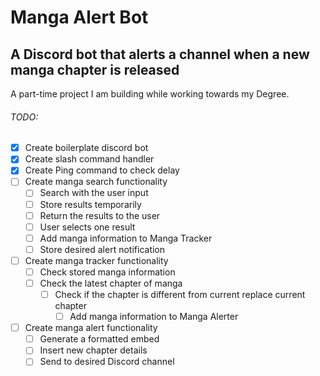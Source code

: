 # Manga Alert Bot
## A Discord bot that alerts a channel when a new manga chapter is released
A part-time project I am building while working towards my Degree.




###### TODO:
- [x] Create boilerplate discord bot
- [x] Create slash command handler
- [x] Create Ping command to check delay
- [ ] Create manga search functionality
    - [ ] Search with the user input
    - [ ] Store results temporarily
    - [ ] Return the results to the user
    - [ ] User selects one result
    - [ ] Add manga information to Manga Tracker
    - [ ] Store desired alert notification
- [ ] Create manga tracker functionality
    - [ ] Check stored manga information
    - [ ] Check the latest chapter of manga
        -  [ ] Check if the chapter is different from current replace current chapter
            - [ ] Add manga information to Manga Alerter
- [ ] Create manga alert functionality
    - [ ] Generate a formatted embed
    - [ ] Insert new chapter details
    - [ ] Send to desired Discord channel